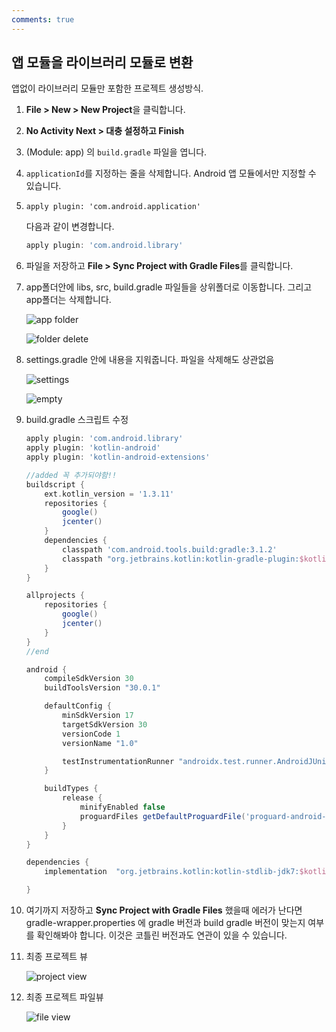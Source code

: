 ```yaml
---
comments: true
---
```


## 앱 모듈을 라이브러리 모듈로 변환

앱없이 라이브러리 모듈만 포함한 프로젝트 생성방식.

1. **File > New > New Project**을 클릭합니다.

2. **No Activity Next > 대충 설정하고 Finish**

3. (Module: app) 의 `build.gradle` 파일을 엽니다.

4. `applicationId`를 지정하는 줄을 삭제합니다. Android 앱 모듈에서만 지정할 수 있습니다.

5. ```
   apply plugin: 'com.android.application'
   ```

   다음과 같이 변경합니다.

   ```groovy
   apply plugin: 'com.android.library'
   ```

6. 파일을 저장하고 **File > Sync Project with Gradle Files**를 클릭합니다.

7. app폴더안에 libs, src, build.gradle 파일들을 상위폴더로 이동합니다. 그리고 app폴더는 삭제합니다.

   ![app folder](https://user-images.githubusercontent.com/20632507/103523136-c7563300-4ebe-11eb-9ec6-283d02558427.png)

   ![folder delete](https://user-images.githubusercontent.com/20632507/103523294-fcfb1c00-4ebe-11eb-9ede-894bfd55cb9f.png)

8. settings.gradle 안에 내용을 지워줍니다. 파일을 삭제해도 상관없음

   ![settings](https://user-images.githubusercontent.com/20632507/103523316-04bac080-4ebf-11eb-9e48-eabedb1aa62d.png)

   ![empty](https://user-images.githubusercontent.com/20632507/103523341-0c7a6500-4ebf-11eb-9868-4402e79bada2.png)

9. build.gradle 스크립트 수정

   ```groovy
   apply plugin: 'com.android.library'
   apply plugin: 'kotlin-android'
   apply plugin: 'kotlin-android-extensions'
   
   //added 꼭 추가되야함!!
   buildscript {
       ext.kotlin_version = '1.3.11'
       repositories {
           google()
           jcenter()
       }
       dependencies {
           classpath 'com.android.tools.build:gradle:3.1.2'
           classpath "org.jetbrains.kotlin:kotlin-gradle-plugin:$kotlin_version"
       }
   }
   
   allprojects {
       repositories {
           google()
           jcenter()
       }
   }
   //end
   
   android {
       compileSdkVersion 30
       buildToolsVersion "30.0.1"
   
       defaultConfig {
           minSdkVersion 17
           targetSdkVersion 30
           versionCode 1
           versionName "1.0"
   
           testInstrumentationRunner "androidx.test.runner.AndroidJUnitRunner"
       }
   
       buildTypes {
           release {
               minifyEnabled false
               proguardFiles getDefaultProguardFile('proguard-android-optimize.txt'), 'proguard-rules.pro'
           }
       }
   }
   
   dependencies {
       implementation  "org.jetbrains.kotlin:kotlin-stdlib-jdk7:$kotlin_version"
   
   }
   ```

10. 여기까지 저장하고 **Sync Project with Gradle Files** 했을때 에러가 난다면 gradle-wrapper.properties 에 gradle 버전과 build gradle 버전이 맞는지 여부를 확인해봐야 합니다. 이것은 코틀린 버전과도 연관이 있을 수 있습니다.

11. 최종 프로젝트 뷰

    ![project view](https://user-images.githubusercontent.com/20632507/103524364-cc1be680-4ec0-11eb-8b6d-96fa6485dcb9.png)

12. 최종 프로젝트 파일뷰

    ![file view](https://user-images.githubusercontent.com/20632507/103524374-d1793100-4ec0-11eb-9d13-239d19357679.png)


